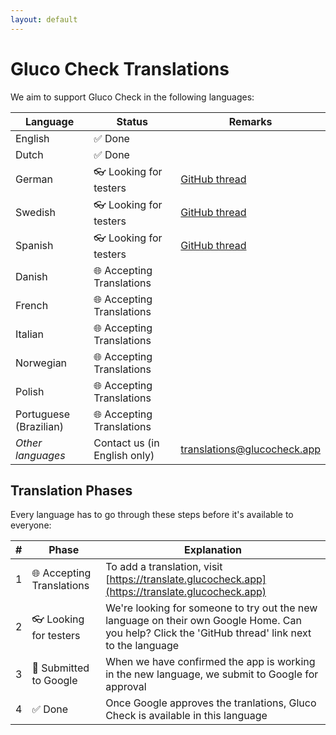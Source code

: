 ```yaml
---
layout: default
---
```


# Gluco Check Translations

We aim to support Gluco Check in the following languages:

| Language | Status                             | Remarks                                         |
| -------- | ---------------------------------- | ----------------------------------------------- |
| English  | ✅ Done                             |  |
| Dutch    | ✅ Done                             |  |
| German | 👓 Looking for testers | [GitHub thread](https://github.com/nielsmaerten/gluco-check/issues/153) |
| Swedish  | 👓 Looking for testers | [GitHub thread](https://github.com/nielsmaerten/gluco-check/issues/148) |
| Spanish  | 👓 Looking for testers | [GitHub thread](https://github.com/nielsmaerten/gluco-check/issues/138) |
| Danish | 🌐 Accepting Translations |  |
| French | 🌐 Accepting Translations |  |
| Italian | 🌐 Accepting Translations |  |
| Norwegian | 🌐 Accepting Translations |  |
| Polish | 🌐 Accepting Translations |  |
| Portuguese (Brazilian) | 🌐 Accepting Translations |  |
| *Other languages* | Contact us (in English only) | translations@glucocheck.app |

## Translation Phases

Every language has to go through these steps before it's available to everyone:

| #                                                 | Phase                       | Explanation                                                  |
| ------------------------------------------------------------ | --------------------------- | --------------------------- |
| 1 | 🌐 Accepting Translations | To add a translation, visit [https://translate.glucocheck.app](https://translate.glucocheck.app) |
| 2 | 👓 Looking for testers  | We're looking for someone to try out the new language on their own Google Home. Can you help? Click the 'GitHub thread' link next to the language |
| 3 | 📑 Submitted to Google     | When we have confirmed the app is working in the new language, we submit to Google for approval |
| 4 | ✅ Done                   | Once Google approves the tranlations, Gluco Check is available in this language |
